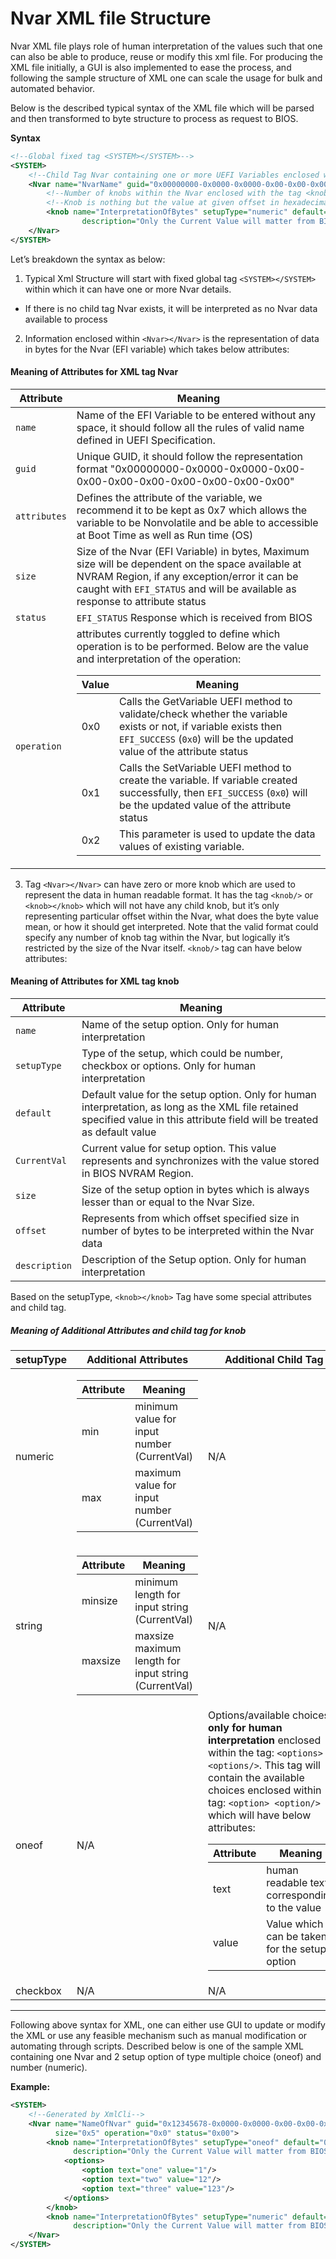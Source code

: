Nvar XML file Structure
=======================

Nvar XML file plays role of human interpretation of the values such that one can also be able to produce, reuse or modify this xml file. For producing the XML file initially, a GUI is also implemented to ease the process, and following the sample structure of XML one can scale the usage for bulk and automated behavior.

Below is the described typical syntax of the XML file which will be parsed and then transformed to byte structure to process as request to BIOS.

**Syntax**

```xml
<!--Global fixed tag <SYSTEM></SYSTEM>-->
<SYSTEM>
    <!--Child Tag Nvar containing one or more UEFI Variables enclosed within tag <Nvar></Nvar>-->
    <Nvar name="NvarName" guid="0x00000000-0x0000-0x0000-0x00-0x00-0x00-0x00-0x00-0x00-0x00-0x00" attributes="0x7" size="0x5" operation="0x0" status="0x00">
        <!--Number of knobs within the Nvar enclosed with the tag <knob></knob>-->
        <!--Knob is nothing but the value at given offset in hexadecimal which could be kind of number, string, Boolean or multiple choice-->
        <knob name="InterpretationOfBytes" setupType="numeric" default="0xfa" CurrentVal="0xfa000000" size="0x4" offset="0x1"
                description="Only the Current Value will matter from BIOS perspective for the specified size" min="0xc" max="0x1388"/>
    </Nvar>
</SYSTEM>
```

Let’s breakdown the syntax as below:
1. Typical Xml Structure will start with fixed global tag `<SYSTEM></SYSTEM>` within which it can have one or more Nvar details.
  - If there is no child tag Nvar exists, it will be interpreted as no Nvar data available to process
2. Information enclosed within `<Nvar></Nvar>` is the representation of data in bytes for the Nvar (EFI variable) which takes below attributes:

#### Meaning of Attributes for XML tag Nvar

| Attribute    | Meaning                                                                                                                                                                                                                                                                                                                                                                                                                                                                                                                                                                                                                                                                                                                                                                                  |
|--------------|------------------------------------------------------------------------------------------------------------------------------------------------------------------------------------------------------------------------------------------------------------------------------------------------------------------------------------------------------------------------------------------------------------------------------------------------------------------------------------------------------------------------------------------------------------------------------------------------------------------------------------------------------------------------------------------------------------------------------------------------------------------------------------------|
| `name`       | Name of the EFI Variable to be entered without any space, it should follow all the rules of valid name defined in UEFI Specification.                                                                                                                                                                                                                                                                                                                                                                                                                                                                                                                                                                                                                                                    |
| `guid`       | Unique GUID, it should follow the representation format "0x00000000-0x0000-0x0000-0x00-0x00-0x00-0x00-0x00-0x00-0x00-0x00"                                                                                                                                                                                                                                                                                                                                                                                                                                                                                                                                                                                                                                                               |
| `attributes` | Defines the attribute of the variable, we recommend it to be kept as 0x7 which allows the variable to be Nonvolatile and be able to accessible at Boot Time as well as Run time (OS)                                                                                                                                                                                                                                                                                                                                                                                                                                                                                                                                                                                                     |
| `size`	      | Size of the Nvar (EFI Variable) in bytes, Maximum size will be dependent on the space available at NVRAM Region, if any exception/error it can be caught with `EFI_STATUS` and will be available as response to attribute status                                                                                                                                                                                                                                                                                                                                                                                                                                                                                                                                                         |
| `status`     | `EFI_STATUS` Response which is received from BIOS                                                                                                                                                                                                                                                                                                                                                                                                                                                                                                                                                                                                                                                                                                                                        |
| `operation`  | attributes currently toggled to define which operation is to be performed. Below are the value and interpretation of the operation: <br> <table> <thead> <tr> <th> Value </th><th> Meaning </th> </tr> </thead>	<tbody> <tr><td> 0x0 </td><td> Calls the GetVariable UEFI method to validate/check whether the variable exists or not, if variable exists then `EFI_SUCCESS` (`0x0`) will be the updated value of the attribute status </td></tr> <tr><td> 0x1 </td><td> Calls the SetVariable UEFI method to create the variable. If variable created successfully, then `EFI_SUCCESS` (`0x0`) will be the updated value of the attribute status </td></tr>		<tr><td> 0x2 </td><td> This parameter is used to update the data values of existing variable. </td></tr>	</tbody> </table> |

3. Tag `<Nvar></Nvar>` can have zero or more knob which are used to represent the data in human readable format. It has the tag `<knob/>` or `<knob></knob>` which will not have any child knob, but it’s only representing particular offset within the Nvar, what does the byte value mean, or how it should get interpreted.
   Note that the valid format could specify any number of knob tag within the Nvar, but logically it’s restricted by the size of the Nvar itself.
   `<knob/>` tag can have below attributes:

#### Meaning of Attributes for XML tag knob

| Attribute     | Meaning                                                                                                                                                                      |
|---------------|------------------------------------------------------------------------------------------------------------------------------------------------------------------------------|
| `name`        | Name of the setup option. Only for human interpretation                                                                                                                      |
| `setupType`   | Type of the setup, which could be number, checkbox or options. Only for human interpretation                                                                                 |
| `default`     | Default value for the setup option. Only for human interpretation, as long as the XML file retained specified value in this attribute field will be treated as default value |
| `CurrentVal`  | Current value for setup option. This value represents and synchronizes with the value stored in BIOS NVRAM Region.                                                           |
| `size`        | Size of the setup option in bytes which is always lesser than or equal to the Nvar Size.                                                                                     |
| `offset`      | Represents from which offset specified size in number of bytes to be interpreted within the Nvar data                                                                        |
| `description` | Description of the Setup option. Only for human interpretation                                                                                                               |

Based on the setupType, `<knob></knob>` Tag have some special attributes and child tag.

##### Meaning of Additional Attributes and child tag for knob

| setupType | Additional Attributes                                                                                                                                                                                                                                                              | Additional Child Tag                                                                                                                                                                                                                                                                                                                                                                                                                                                                                                |
|-----------|------------------------------------------------------------------------------------------------------------------------------------------------------------------------------------------------------------------------------------------------------------------------------------|---------------------------------------------------------------------------------------------------------------------------------------------------------------------------------------------------------------------------------------------------------------------------------------------------------------------------------------------------------------------------------------------------------------------------------------------------------------------------------------------------------------------|
| numeric   | <table> <thead> <tr> <th> Attribute </th><th> Meaning </th> </tr> </thead>	<tbody> <tr><td> min </td> <td> minimum value for input number (CurrentVal) </td> </tr><tr> <td>max </td><td> maximum value for input number (CurrentVal) </td></tr></tbody></table>                    | N/A                                                                                                                                                                                                                                                                                                                                                                                                                                                                                                                 |
| string    | <table> <thead> <tr> <th> Attribute </th><th> Meaning </th> </tr> </thead>	<tbody> <tr><td> minsize </td> <td> minimum length for input string (CurrentVal) </td> </tr><tr> <td> maxsize </td><td> maxsize	maximum length for input string (CurrentVal) </td></tr></tbody></table> | 	N/A                                                                                                                                                                                                                                                                                                                                                                                                                                                                                                                |
| oneof     | N/A	                                                                                                                                                                                                                                                                               | Options/available choices, **only for human interpretation** enclosed within the tag: `<options> <options/>`. This tag will contain the available choices enclosed within tag: `<option> <option/>` which will have below attributes: <br> <table> <thead> <tr> <th> Attribute </th><th> Meaning </th> </tr> </thead>	<tbody> <tr><td> text </td> <td> human readable text corresponding to the value </td> </tr><tr> <td> value	</td><td> Value which can be taken for the setup option </td></tr></tbody></table> |
| checkbox  | N/A                                                                                                                                                                                                                                                                                | N/A                                                                                                                                                                                                                                                                                                                                                                                                                                                                                                                 |



***

Following above syntax for XML, one can either use GUI to update or modify the XML or use any feasible mechanism such as manual modification or automating through scripts. Described below is one of the sample XML containing one Nvar and 2 setup option of type multiple choice (oneof) and number (numeric).

**Example:**

```xml
<SYSTEM>
    <!--Generated by XmlCli-->
    <Nvar name="NameOfNvar" guid="0x12345678-0x0000-0x0000-0x00-0x00-0x00-0x00-0x00-0x00-0x00-0x00" attributes="0x7"
          size="0x5" operation="0x0" status="0x00">
        <knob name="InterpretationOfBytes" setupType="oneof" default="0xc" CurrentVal="0xc" size="0x1" offset="0x0"
              description="Only the Current Value will matter from BIOS perspective for the specified size">
            <options>
                <option text="one" value="1"/>
                <option text="two" value="12"/>
                <option text="three" value="123"/>
            </options>
        </knob>
        <knob name="InterpretationOfBytes" setupType="numeric" default="0xfa" CurrentVal="0xfa000000" size="0x4" offset="0x1"
              description="Only the Current Value will matter from BIOS perspective for the specified size" min="0xc" max="0x1388"/>
    </Nvar>
</SYSTEM>
```
